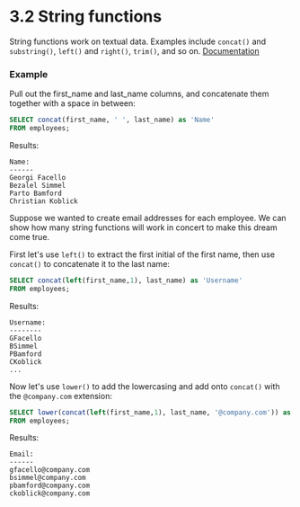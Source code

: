 # 3.2 String functions 
String functions work on textual data. Examples include ```concat()``` and ```substring()```, ```left()``` and ```right()```, ```trim()```, and so on. [Documentation](https://dev.mysql.com/doc/refman/5.7/en/string-functions.html)

### Example
Pull out the first_name and last_name columns, and concatenate them together with a space in between:
```sql
SELECT concat(first_name, ' ', last_name) as 'Name'
FROM employees;
```
Results:
```
Name:
------
Georgi Facello
Bezalel Simmel
Parto Bamford
Christian Koblick
```

Suppose we wanted to create email addresses for each employee. We can show how many string functions will work in concert to make this dream come true. 

First let's use `left()` to extract the first initial of the first name, then use `concat()` to concatenate it to the last name:
```sql
SELECT concat(left(first_name,1), last_name) as 'Username'
FROM employees;
```
Results:
```
Username:
--------
GFacello
BSimmel
PBamford
CKoblick
...
```

Now let's use `lower()` to add the lowercasing and add onto `concat()` with the `@company.com` extension:

```sql
SELECT lower(concat(left(first_name,1), last_name, '@company.com')) as 'Email'
FROM employees;
```
Results:
```
Email:
------
gfacello@company.com
bsimmel@company.com
pbamford@company.com
ckoblick@company.com
```
